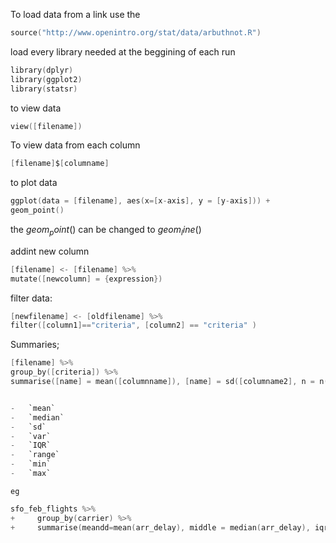 To load data from a link use the
```c
source("http://www.openintro.org/stat/data/arbuthnot.R")
```

load every library needed at the beggining of each run
```c
library(dplyr)
library(ggplot2)
library(statsr)
```

to view data
```c
view([filename])
```
To view data from each column
```c
[filename]$[columname]
```
to plot data
```c
ggplot(data = [filename], aes(x=[x-axis], y = [y-axis])) + 
geom_point()
```
the $geom_point()$ can be changed to $geom_line()$

addint new column
```c
[filename] <- [filename] %>%
mutate([newcolumn] = {expression})
```

filter data:
```c
[newfilename] <- [oldfilename] %>% 
filter([column1]=="criteria", [column2] == "criteria" )

```
Summaries;

```c
[filename] %>%
group_by([criteria]) %>%
summarise([name] = mean([columnname]), [name] = sd([columname2], n = n() ))


-   `mean`
-   `median`
-   `sd`
-   `var`
-   `IQR`
-   `range`
-   `min`
-   `max`
```
	eg
```c
sfo_feb_flights %>% 
+     group_by(carrier) %>%
+     summarise(meandd=mean(arr_delay), middle = median(arr_delay), iqr = IQR(arr_delay), n = n())
```